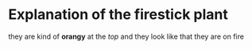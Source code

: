 # Explanation of the firestick plant

they are kind of **orangy** at the _top_ and they look like that they are on fire
